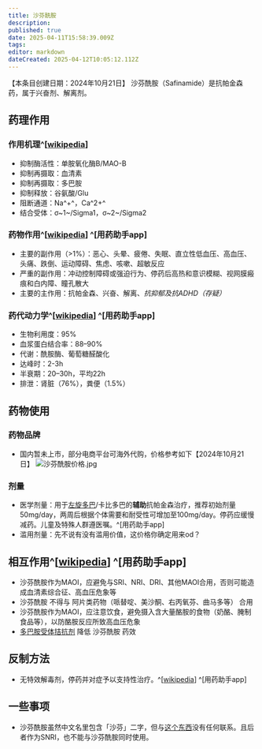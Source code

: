 ```yaml
---
title: 沙芬酰胺
description: 
published: true
date: 2025-04-11T15:58:39.009Z
tags: 
editor: markdown
dateCreated: 2025-04-12T10:05:12.112Z
---
```


【本条目创建日期：2024年10月21日】
沙芬酰胺（Safinamide）是抗帕金森药，属于兴奋剂、解离剂。
## 药理作用
### 作用机理^[[wikipedia](https://en.wikipedia.org/wiki/Safinamide)]
- 抑制酶活性：单胺氧化酶B/MAO-B
- 抑制再摄取：血清素
- 抑制再摄取：多巴胺
- 抑制释放：谷氨酸/Glu
- 阻断通道：Na^+^，Ca^2+^
- 结合受体：σ~1~/Sigma1，σ~2~/Sigma2
### 药物作用^[[wikipedia](https://en.wikipedia.org/wiki/Safinamide)] ^[用药助手app]
- 主要的副作用（>1%）：恶心、头晕、疲倦、失眠、直立性低血压、高血压、头痛、跌倒、运动障碍、焦虑、咳嗽、超敏反应
- 严重的副作用：冲动控制障碍或强迫行为、停药后高热和意识模糊、视网膜瘢痕和白内障、瞳孔散大
- 主要的主作用：抗帕金森、兴奋、解离、*抗抑郁及抗ADHD（存疑）*
### 药代动力学^[[wikipedia](https://en.wikipedia.org/wiki/Safinamide)] ^[用药助手app]
- 生物利用度：95%
- 血浆蛋白结合率：88–90%
- 代谢：酰胺酶、葡萄糖醛酸化
- 达峰时：2-3h
- 半衰期：20–30h，平均22h
- 排泄：肾脏（76%），粪便（1.5%）
## 药物使用
### 药物品牌
- 国内暂未上市，部分电商平台可海外代购，价格参考如下【2024年10月21日】
![沙芬酰胺价格.jpg](/imgs/沙芬酰胺价格.jpg)
### 剂量
- 医学剂量：用于[左旋多巴](/drugs/多巴丝肼)/卡比多巴的**辅助**抗帕金森治疗，推荐初始剂量50mg/day，两周后根据个体需要和耐受性可增加至100mg/day。停药应缓慢减药。儿童及特殊人群遵医嘱。^[用药助手app]
- 滥用剂量：先不说有没有滥用价值，这价格你确定用来od？
## 相互作用^[[wikipedia](https://en.wikipedia.org/wiki/Safinamide#Interactions)] ^[用药助手app]
- 沙芬酰胺作为MAOI，应避免与SRI、NRI、DRI、其他MAOI合用，否则可能造成血清素综合征、高血压危象等
- 沙芬酰胺 不得与 阿片类药物（哌替啶、美沙酮、右丙氧芬、曲马多等） 合用
- 沙芬酰胺作为MAOI，应注意饮食，避免摄入含大量酪胺的食物（奶酪、腌制食品等），以防酪胺反应所致高血压危象
- [多巴胺受体拮抗剂](/t/多巴胺受体拮抗剂) 降低 沙芬酰胺 药效
## 反制方法
- 无特效解毒剂，停药并对症予以支持性治疗。^[[wikipedia](https://en.wikipedia.org/wiki/Safinamide#Overdose)] ^[用药助手app]
## 一些事项
- 沙芬酰胺虽然中文名里包含「沙芬」二字，但与[这个东西](/drugs/右美沙芬.md)没有任何联系。且后者作为SNRI，也不能与沙芬酰胺同时使用。
